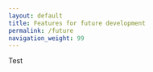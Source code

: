 ```yaml
---
layout: default
title: Features for future development
permalink: /future
navigation_weight: 99
---
```


Test
